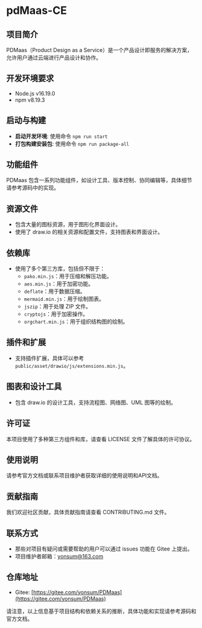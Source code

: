 

pdMaas-CE
===

## 项目简介
PDMaas（Product Design as a Service）是一个产品设计即服务的解决方案，允许用户通过云端进行产品设计和协作。

## 开发环境要求
- Node.js v16.19.0
- npm v8.19.3

## 启动与构建
- **启动开发环境**: 使用命令 `npm run start`
- **打包构建安装包**: 使用命令 `npm run package-all`

## 功能组件
PDMaas 包含一系列功能组件，如设计工具、版本控制、协同编辑等，具体细节请参考源码中的实现。

## 资源文件
- 包含大量的图标资源，用于图形化界面设计。
- 使用了 draw.io 的相关资源和配置文件，支持图表和界面设计。

## 依赖库
- 使用了多个第三方库，包括但不限于：
  - `pako.min.js`：用于压缩和解压功能。
  - `aes.min.js`：用于加密功能。
  - `deflate`：用于数据压缩。
  - `mermaid.min.js`：用于绘制图表。
  - `jszip`：用于处理 ZIP 文件。
  - `cryptojs`：用于加密操作。
  - `orgchart.min.js`：用于组织结构图的绘制。

## 插件和扩展
- 支持插件扩展，具体可以参考 `public/asset/drawio/js/extensions.min.js`。

## 图表和设计工具
- 包含 draw.io 的设计工具，支持流程图、网络图、UML 图等的绘制。

## 许可证
本项目使用了多种第三方组件和库，请查看 LICENSE 文件了解具体的许可协议。

## 使用说明
请参考官方文档或联系项目维护者获取详细的使用说明和API文档。

## 贡献指南
我们欢迎社区贡献，具体贡献指南请查看 CONTRIBUTING.md 文件。

## 联系方式
- 那些对项目有疑问或需要帮助的用户可以通过 issues 功能在 Gitee 上提出。
- 项目维护者邮箱：yonsum@163.com

## 仓库地址
- Gitee: [https://gitee.com/yonsum/PDMaas](https://gitee.com/yonsum/PDMaas)

请注意，以上信息基于项目结构和依赖关系的推断，具体功能和实现请参考源码和官方文档。